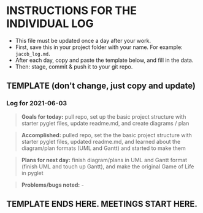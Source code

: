 # INSTRUCTIONS FOR THE INDIVIDUAL LOG
* This file must be updated once a day after your work.
* First, save this in your project folder with your name. For example: `jacob_log.md`.
* After each day, copy and paste the template below, and fill in the data.
* Then: stage, commit & push it to your git repo.

## TEMPLATE (don't change, just copy and update)

### Log for 2021-06-03

> **Goals for today:** pull repo, set up the basic project structure with starter pyglet files, update readme.md, and create diagrams / plan

> **Accomplished:** pulled repo, set the the basic project structure with starter pyglet files, updated readme.md, and learned about the diagram/plan formats (UML and Gantt) and started to make them

> **Plans for next day:** finish diagram/plans in UML and Gantt format (finish UML and touch up Gantt), and make the original Game of Life in pyglet

> **Problems/bugs noted:** -

## TEMPLATE ENDS HERE. MEETINGS START HERE.
